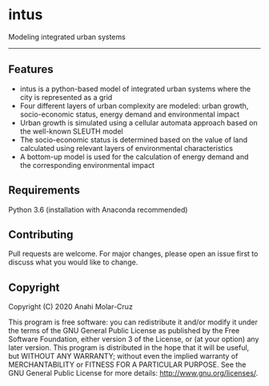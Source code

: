 # intus
Modeling integrated urban systems

----------------------------------------------------------------------------

## Features

  - intus is a python-based model of integrated urban systems where the city is represented as a grid
  - Four different layers of urban complexity are modeled: urban growth, socio-economic status, energy demand and environmental impact
  - Urban growth is simulated using a cellular automata approach based on the well-known SLEUTH model
  - The socio-economic status is determined based on the value of land calculated using relevant layers of environmental characteristics
  - A bottom-up model is used for the calculation of energy demand and the corresponding environmental impact


## Requirements
Python 3.6 (installation with Anaconda recommended)


## Contributing
Pull requests are welcome. For major changes, please open an issue first to discuss what you would like to change.


## Copyright
Copyright (C) 2020 Anahi Molar-Cruz

This program is free software: you can redistribute it and/or modify it under the terms of the GNU General Public License as published by the Free Software Foundation, either version 3 of the License, or (at your option) any later version. This program is distributed in the hope that it will be useful, but WITHOUT ANY WARRANTY; without even the implied warranty of MERCHANTABILITY or FITNESS FOR A PARTICULAR PURPOSE. See the GNU General Public License for more details: http://www.gnu.org/licenses/.
